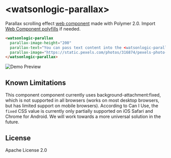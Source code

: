 # \<watsonlogic-parallax\>

Parallax scrolling effect [web component](https://www.webcomponents.org/element/watsonlogic-software/watsonlogic-parallax) made with Polymer 2.0. Import [Web Component polyfills](https://github.com/webcomponents/webcomponentsjs) if needed.


```html
<watsonlogic-parallax
  parallax-image-height="200"
  parallax-text="You can pass text content into the <watsonlogic-parallax> component."
  parallax-image="https://static.pexels.com/photos/316874/pexels-photo-316874.jpeg">
</watsonlogic-parallax>
```

![Demo Preview](https://github.com/watsonlogic-software/watsonlogic-parallax/blob/master/preview.gif?raw=true)

## Known Limitations

This component component currently uses background-attachment:fixed, which is not supported in all browsers (works on most desktop browsers, but has limited support on mobile browsers). According to Can I Use, the `fixed` CSS value is currently only partially supported on iOS Safari and Chrome for Android. We will work towards a more universal solution in the future.

## License

Apache License 2.0
